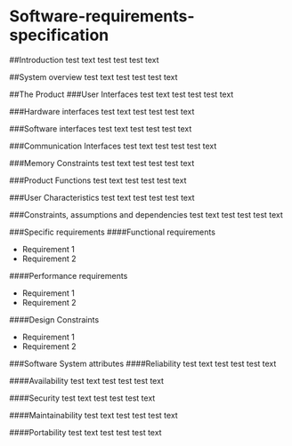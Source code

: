 # Software-requirements-specification

##Introduction
test text test test test text

##System overview
test text test test test text

##The Product
###User Interfaces
test text test test test text

###Hardware interfaces
test text test test test text

###Software interfaces
test text test test test text

###Communication Interfaces
test text test test test text

###Memory Constraints
test text test test test text

###Product Functions
test text test test test text

###User Characteristics
test text test test test text

###Constraints, assumptions and dependencies
test text test test test text

###Specific requirements
####Functional requirements
* Requirement 1
* Requirement 2

####Performance requirements
* Requirement 1
* Requirement 2

####Design Constraints
* Requirement 1
* Requirement 2

###Software System attributes
####Reliability
test text test test test text

####Availability
test text test test test text

####Security
test text test test test text

####Maintainability
test text test test test text

####Portability
test text test test test text
